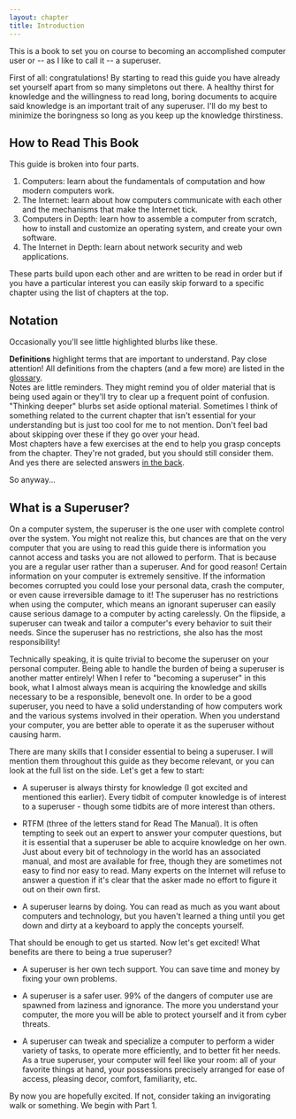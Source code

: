 ```yaml
---
layout: chapter
title: Introduction
---
```


This is a book to set you on course to becoming an accomplished computer user
or -- as I like to call it -- a superuser.

First of all: congratulations! By starting to read this guide you have already
set yourself apart from so many simpletons out there. A healthy thirst for
knowledge and the willingness to read long, boring documents to acquire said
knowledge is an important trait of any superuser. I'll do my best to minimize
the boringness so long as you keep up the knowledge thirstiness.

## How to Read This Book ##

This guide is broken into four parts.

1. Computers: learn about the fundamentals of computation and how modern
   computers work.
2. The Internet: learn about how computers communicate with each other and the
   mechanisms that make the Internet tick.
3. Computers in Depth: learn how to assemble a computer from scratch, how to
   install and customize an operating system, and create your own software.
4. The Internet in Depth: learn about network security and web applications.

These parts build upon each other and are written to be read in order but if
you have a particular interest you can easily skip forward to a specific
chapter using the list of chapters at the top.

## Notation ##

Occasionally you'll see little highlighted blurbs like these.

<div class="alert alert-warning">
<strong>Definitions</strong> highlight terms that are important to understand. Pay close
attention! All definitions from the chapters (and a few more) are listed in the
<a href="{{ site.baseurl }}/extras/glossary.html" class="alert-link">glossary</a>.
</div>

<div class="alert alert-danger">
Notes are little reminders. They might remind you of older material that is
being used again or they'll try to clear up a frequent point of confusion.
</div>

<div class="alert alert-success">
"Thinking deeper" blurbs set aside optional material. Sometimes I think of
something related to the current chapter that isn't essential for your
understanding but is just too cool for me to not mention. Don't feel bad about
skipping over these if they go over your head.
</div>

<div class="alert alert-info">
Most chapters have a few exercises at the end to help you grasp concepts from
the chapter. They're not graded, but you should still consider them. And yes
there are selected answers <a class="alert-link" href="{{ site.baseurl }}/extras/answers.html">in the back</a>.
</div>

So anyway...

## What is a Superuser? ##

On a computer system, the superuser is the one user with complete control over
the system. You might not realize this, but chances are that on the very
computer that you are using to read this guide there is information you cannot
access and tasks you are not allowed to perform. That is because you are a
regular user rather than a superuser. And for good reason! Certain information
on your computer is extremely sensitive. If the information becomes corrupted
you could lose your personal data, crash the computer, or even cause
irreversible damage to it! The superuser has no restrictions when using the
computer, which means an ignorant superuser can easily cause serious damage to a
computer by acting carelessly. On the flipside, a superuser can tweak and tailor
a computer's every behavior to suit their needs. Since the superuser has no
restrictions, she also has the most responsibility!

Technically speaking, it is quite trivial to become the superuser on your
personal computer. Being able to handle the burden of being a superuser is
another matter entirely! When I refer to "becoming a superuser" in this book,
what I almost always mean is acquiring the knowledge and skills necessary to be
a responsible, benevolt one. In order to be a good superuser, you need to have
a solid understanding of how computers work and the various systems involved in
their operation. When you understand your computer, you are better able to
operate it as the superuser without causing harm.

There are many skills that I consider essential to being a superuser. I will
mention them throughout this guide as they become relevant, or you can look at
the full list on the side. Let's get a few to start:

* A superuser is always thirsty for knowledge (I got excited and mentioned this
  earlier). Every tidbit of computer knowledge is of interest to a superuser -
  though some tidbits are of more interest than others.

* RTFM (three of the letters stand for Read The Manual). It is often tempting to
  seek out an expert to answer your computer questions, but it is essential that
  a superuser be able to acquire knowledge on her own. Just about every bit of
  technology in the world has an associated manual, and most are available for
  free, though they are sometimes not easy to find nor easy to read. Many
  experts on the Internet will refuse to answer a question if it's clear that
  the asker made no effort to figure it out on their own first.

* A superuser learns by doing. You can read as much as you want about computers
  and technology, but you haven't learned a thing until you get down and dirty
  at a keyboard to apply the concepts yourself.

That should be enough to get us started. Now let's get excited! What benefits
are there to being a true superuser?

* A superuser is her own tech support. You can save time and money by fixing
  your own problems.

* A superuser is a safer user. 99% of the dangers of computer use are spawned
  from laziness and ignorance. The more you understand your computer, the more
  you will be able to protect yourself and it from cyber threats.

* A superuser can tweak and specialize a computer to perform a wider variety of
  tasks, to operate more efficiently, and to better fit her needs. As a true
  superuser, your computer will feel like your room: all of your favorite things
  at hand, your possessions precisely arranged for ease of access, pleasing
  decor, comfort, familiarity, etc.

By now you are hopefully excited. If not, consider taking an invigorating walk
or something. We begin with Part 1.
